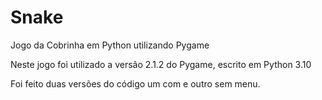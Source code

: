 # Snake
 Jogo da Cobrinha em Python utilizando Pygame

 Neste jogo foi utilizado a versão 2.1.2 do Pygame, escrito em Python 3.10

 Foi feito duas versões do código um com e outro sem menu.
